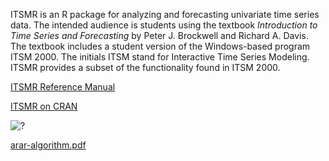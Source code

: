 ITSMR is an R package for analyzing and forecasting univariate time series data.
The intended audience is students using the textbook *Introduction to Time Series and Forecasting* by Peter J. Brockwell and Richard A. Davis.
The textbook includes a student version of the Windows-based program ITSM 2000.
The initials ITSM stand for Interactive Time Series Modeling.
ITSMR provides a subset of the functionality found in ITSM 2000.

[ITSMR Reference Manual](https://georgeweigt.github.io/itsmr-refman.pdf)

[ITSMR on CRAN](https://CRAN.R-project.org/package=itsmr)

![?](https://cranlogs.r-pkg.org/badges/itsmr)

[arar-algorithm.pdf](https://georgeweigt.github.io/arar-algorithm.pdf)
